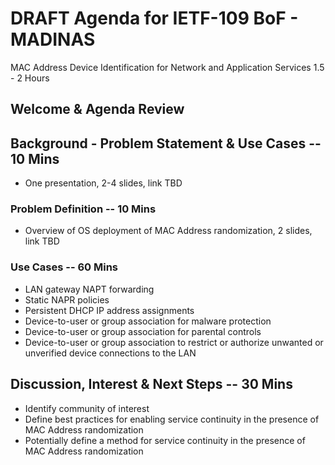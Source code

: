 # DRAFT Agenda for IETF-109 BoF - MADINAS
MAC Address Device Identification for Network and Application Services
1.5 - 2 Hours

## Welcome & Agenda Review

## Background - Problem Statement & Use Cases -- 10 Mins
- One presentation, 2-4 slides, link TBD

### Problem Definition -- 10 Mins
- Overview of OS deployment of MAC Address randomization, 2 slides, link TBD

### Use Cases -- 60 Mins
- LAN gateway NAPT forwarding
- Static NAPR policies 
- Persistent DHCP IP address assignments
- Device-to-user or group association for malware protection
- Device-to-user or group association for parental controls
- Device-to-user or group association to restrict or authorize unwanted or unverified device connections to the LAN

## Discussion, Interest & Next Steps -- 30 Mins
- Identify community of interest
- Define best practices for enabling service continuity in the presence of MAC Address randomization
- Potentially define a method for service continuity in the presence of MAC Address randomization
